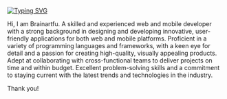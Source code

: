 [![Typing SVG](https://readme-typing-svg.herokuapp.com?font=Fira+Code&pause=1000&width=435&lines=Hi+there!+Nice+to+meet+you+%F0%9F%91%8B%F0%9F%8F%BB)](https://git.io/typing-svg)

Hi, I am Brainartfu.
A skilled and experienced web and mobile developer with a strong background in designing and developing innovative, user-friendly applications for both web and mobile platforms. 
Proficient in a variety of programming languages and frameworks, with a keen eye for detail and a passion for creating high-quality, visually appealing products. 
Adept at collaborating with cross-functional teams to deliver projects on time and within budget. 
Excellent problem-solving skills and a commitment to staying current with the latest trends and technologies in the industry.

Thank you!
<!--START_SECTION:waka

📊 **this week i spent my time on:**

```text
React        19 hrs 12 mins  ██████████████░░░░░░░░░░░   49.25 %
React-Native 13 hr 35 mins   █████████▓░░░░░░░░░░░░░░░   36.09 %
PHP          6 hr 14 mins    ███░░░░░░░░░░░░░░░░░░░░░░   11.78 %
python       56 mins         ▓░░░░░░░░░░░░░░░░░░░░░░░░   02.85 %
HTML         30 mins         ▒░░░░░░░░░░░░░░░░░░░░░░░░   01.05 %
```

END_SECTION:waka-->
